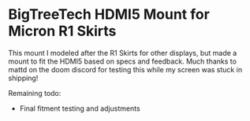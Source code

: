 # BigTreeTech HDMI5 Mount for Micron R1 Skirts

This mount I modeled after the R1 Skirts for other displays, but made a mount to fit the HDMI5 based on specs and feedback.  Much thanks to mattd on the doom discord for testing this while my screen was stuck in shipping!

Remaining todo:
- Final fitment testing and adjustments